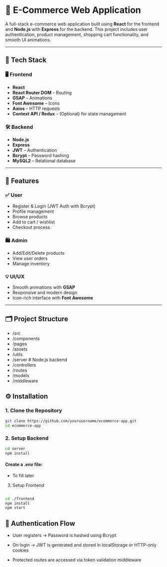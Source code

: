 # 🛒 E-Commerce Web Application

A full-stack e-commerce web application built using **React** for the frontend and **Node.js** with **Express** for the backend. This project includes user authentication, product management, shopping cart functionality, and smooth UI animations.

---

## 🔧 Tech Stack

### 🖥 Frontend
- **React**
- **React Router DOM** – Routing
- **GSAP** – Animations
- **Font Awesome** – Icons
- **Axios** – HTTP requests
- **Context API / Redux** – (Optional) for state management

### 🛠 Backend
- **Node.js**
- **Express**
- **JWT** – Authentication
- **Bcrypt** – Password hashing
- **MySQL2** – Relational database

---

## 🚀 Features

### ✅ User
- Register & Login (JWT Auth with Bcrypt)
- Profile management
- Browse products
- Add to cart / wishlist
- Checkout process

### 🛍 Admin
- Add/Edit/Delete products
- View user orders
- Manage inventory

### 💡 UI/UX
- Smooth animations with **GSAP**
- Responsive and modern design
- Icon-rich interface with **Font Awesome**

---

## 🗂 Project Structure

- /src
- /components
- /pages
- /assets
- /utils
- /server # Node.js backend
- /controllers
- /routes
- /models
- /middleware

## ⚙️ Installation

### 1. Clone the Repository

```bash
git clone https://github.com/yourusername/ecommerce-app.git
cd ecommerce-app
```
### 2. Setup Backend
```bash
cd server
npm install
```
#### Create a .env file:

- To fill later
3. Setup Frontend
```bash

cd ./frontend
npm install
npm start
```
## 🔐 Authentication Flow
- User registers → Password is hashed using Bcrypt

- On login → JWT is generated and stored in localStorage or HTTP-only cookies

- Protected routes are accessed via token validation middleware

